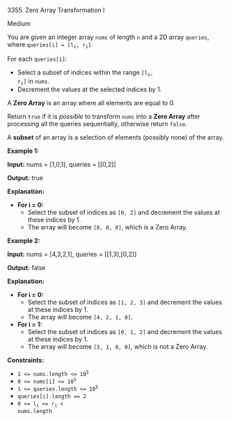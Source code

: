 3355\. Zero Array Transformation I

Medium

You are given an integer array `nums` of length `n` and a 2D array `queries`, where <code>queries[i] = [l<sub>i</sub>, r<sub>i</sub>]</code>.

For each `queries[i]`:

*   Select a subset of indices within the range <code>[l<sub>i</sub>, r<sub>i</sub>]</code> in `nums`.
*   Decrement the values at the selected indices by 1.

A **Zero Array** is an array where all elements are equal to 0.

Return `true` if it is _possible_ to transform `nums` into a **Zero Array** after processing all the queries sequentially, otherwise return `false`.

A **subset** of an array is a selection of elements (possibly none) of the array.

**Example 1:**

**Input:** nums = [1,0,1], queries = [[0,2]]

**Output:** true

**Explanation:**

*   **For i = 0:**
    *   Select the subset of indices as `[0, 2]` and decrement the values at these indices by 1.
    *   The array will become `[0, 0, 0]`, which is a Zero Array.

**Example 2:**

**Input:** nums = [4,3,2,1], queries = [[1,3],[0,2]]

**Output:** false

**Explanation:**

*   **For i = 0:**
    *   Select the subset of indices as `[1, 2, 3]` and decrement the values at these indices by 1.
    *   The array will become `[4, 2, 1, 0]`.
*   **For i = 1:**
    *   Select the subset of indices as `[0, 1, 2]` and decrement the values at these indices by 1.
    *   The array will become `[3, 1, 0, 0]`, which is not a Zero Array.

**Constraints:**

*   <code>1 <= nums.length <= 10<sup>5</sup></code>
*   <code>0 <= nums[i] <= 10<sup>5</sup></code>
*   <code>1 <= queries.length <= 10<sup>5</sup></code>
*   `queries[i].length == 2`
*   <code>0 <= l<sub>i</sub> <= r<sub>i</sub> < nums.length</code>